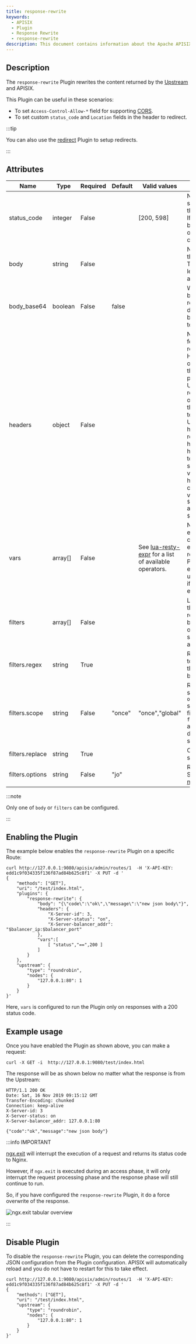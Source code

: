 ```yaml
---
title: response-rewrite
keywords:
  - APISIX
  - Plugin
  - Response Rewrite
  - response-rewrite
description: This document contains information about the Apache APISIX response-rewrite Plugin.
---
```


<!--
#
# Licensed to the Apache Software Foundation (ASF) under one or more
# contributor license agreements.  See the NOTICE file distributed with
# this work for additional information regarding copyright ownership.
# The ASF licenses this file to You under the Apache License, Version 2.0
# (the "License"); you may not use this file except in compliance with
# the License.  You may obtain a copy of the License at
#
#     http://www.apache.org/licenses/LICENSE-2.0
#
# Unless required by applicable law or agreed to in writing, software
# distributed under the License is distributed on an "AS IS" BASIS,
# WITHOUT WARRANTIES OR CONDITIONS OF ANY KIND, either express or implied.
# See the License for the specific language governing permissions and
# limitations under the License.
#
-->

## Description

The `response-rewrite` Plugin rewrites the content returned by the [Upstream](../terminology/upstream.md) and APISIX.

This Plugin can be useful in these scenarios:

- To set `Access-Control-Allow-*` field for supporting [CORS](https://developer.mozilla.org/en-US/docs/Web/HTTP/CORS).
- To set custom `status_code` and `Location` fields in the header to redirect.

:::tip

You can also use the [redirect](./redirect.md) Plugin to setup redirects.

:::

## Attributes

| Name        | Type    | Required | Default | Valid values                                                                                                  | Description                                                                                                                                                                                                                                                                                                     |
|-------------|---------|----------|---------|---------------------------------------------------------------------------------------------------------------|-----------------------------------------------------------------------------------------------------------------------------------------------------------------------------------------------------------------------------------------------------------------------------------------------------------------|
| status_code | integer | False    |         | [200, 598]                                                                                                    | New HTTP status code in the response. If unset, falls back to the original status code.                                                                                                                                                                                                                         |
| body        | string  | False    |         |                                                                                                               | New body of the response. The content-length would also be reset.                                                                                                                                                                                                                                               |
| body_base64 | boolean | False    | false   |                                                                                                               | When set, the body of the request will be decoded before writing to the client.                                                                                                                                                                                                                                 |
| headers     | object  | False    |         |                                                                                                               | New headers for the response. Headers are overwritten if they are present in the Upstream response otherwise, they are added to the Upstream headers. To remove a header, set the header value to an empty string. The values in the header can contain Nginx variables like `$remote_addr` and `$balancer_ip`. |
| vars        | array[] | False    |         | See [lua-resty-expr](https://github.com/api7/lua-resty-expr#operator-list) for a list of available operators. | Nginx variable expressions to conditionally execute the rewrite. The Plugin will be executed unconditionally if this value is empty.                                                                                                                                                                            |
| filters         | array[] | False    |         |                 | List of filters that modify the response body by replacing one specified string with another.                                                                                                                                                                                                                             |
| filters.regex   | string  | True    |         |                 | Regex pattern to match on the response body.                                                                                                                                                                                                                                                                                         |
| filters.scope   | string  | False    | "once"  | "once","global" | Range to substitute. `once` substitutes the first match of `filters.regex` and `global` does global substitution.                                                                                                                                                                                          |
| filters.replace | string  | True    |         |                 | Content to substitute with.                                                                                                                                                                                                                                                                                                   |
| filters.options | string  | False    | "jo"    |                 | Regex options. See [ngx.re.match](https://github.com/openresty/lua-nginx-module#ngxrematch).                                                                                                                                                                                                                            |

:::note

Only one of `body` or `filters` can be configured.

:::

## Enabling the Plugin

The example below enables the `response-rewrite` Plugin on a specific Route:

```shell
curl http://127.0.0.1:9080/apisix/admin/routes/1  -H 'X-API-KEY: edd1c9f034335f136f87ad84b625c8f1' -X PUT -d '
{
    "methods": ["GET"],
    "uri": "/test/index.html",
    "plugins": {
        "response-rewrite": {
            "body": "{\"code\":\"ok\",\"message\":\"new json body\"}",
            "headers": {
                "X-Server-id": 3,
                "X-Server-status": "on",
                "X-Server-balancer_addr": "$balancer_ip:$balancer_port"
            },
            "vars":[
                [ "status","==",200 ]
            ]
        }
    },
    "upstream": {
        "type": "roundrobin",
        "nodes": {
            "127.0.0.1:80": 1
        }
    }
}'
```

Here, `vars` is configured to run the Plugin only on responses with a 200 status code.

## Example usage

Once you have enabled the Plugin as shown above, you can make a request:

```shell
curl -X GET -i  http://127.0.0.1:9080/test/index.html
```

The response will be as shown below no matter what the response is from the Upstream:

```
HTTP/1.1 200 OK
Date: Sat, 16 Nov 2019 09:15:12 GMT
Transfer-Encoding: chunked
Connection: keep-alive
X-Server-id: 3
X-Server-status: on
X-Server-balancer_addr: 127.0.0.1:80

{"code":"ok","message":"new json body"}
```

:::info IMPORTANT

[ngx.exit](https://openresty-reference.readthedocs.io/en/latest/Lua_Nginx_API/#ngxexit) will interrupt the execution of a request and returns its status code to Nginx.

However, if `ngx.exit` is executed during an access phase, it will only interrupt the request processing phase and the response phase will still continue to run.

So, if you have configured the `response-rewrite` Plugin, it do a force overwrite of the response.

![ngx.exit tabular overview](https://user-images.githubusercontent.com/2106987/170849580-aa296d3d-b43a-404a-8c88-720afb2b7c08.png)

:::

## Disable Plugin

To disable the `response-rewrite` Plugin, you can delete the corresponding JSON configuration from the Plugin configuration. APISIX will automatically reload and you do not have to restart for this to take effect.

```shell
curl http://127.0.0.1:9080/apisix/admin/routes/1  -H 'X-API-KEY: edd1c9f034335f136f87ad84b625c8f1' -X PUT -d '
{
    "methods": ["GET"],
    "uri": "/test/index.html",
    "upstream": {
        "type": "roundrobin",
        "nodes": {
            "127.0.0.1:80": 1
        }
    }
}'
```
